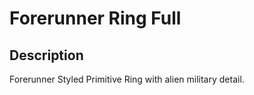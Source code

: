# Forerunner Ring Full

## Description

Forerunner Styled Primitive Ring with alien military detail.
